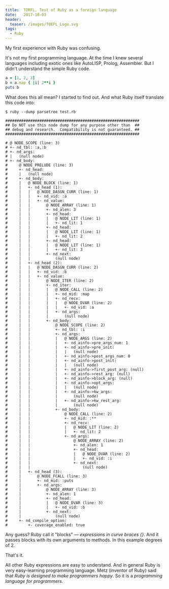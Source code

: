 ```yaml
---
title:  TORFL. Test of Ruby as a foreign language
date:   2017-10-03
header:
  teaser: /images/TOEFL_Logo.svg
tags:
  - Ruby
---
```


My first experience with Ruby was confusing.

It's not my first programming language.
At the time I knew several languages including exotic ones like AutoLISP, Prolog, Assembler.
But I didn't understand the simple Ruby code.

```ruby
a = [1, 2, 3]
b = a.map { |i| 2**i }
puts b
```

What does this all mean? I started to find out. And what Ruby itself translate this code into:

```
$ ruby --dump parsetree test.rb

###########################################################
## Do NOT use this node dump for any purpose other than  ##
## debug and research.  Compatibility is not guaranteed. ##
###########################################################

# @ NODE_SCOPE (line: 3)
# +- nd_tbl: :a,:b
# +- nd_args:
# |   (null node)
# +- nd_body:
#     @ NODE_PRELUDE (line: 3)
#     +- nd_head:
#     |   (null node)
#     +- nd_body:
#     |   @ NODE_BLOCK (line: 1)
#     |   +- nd_head (1):
#     |   |   @ NODE_DASGN_CURR (line: 1)
#     |   |   +- nd_vid: :a
#     |   |   +- nd_value:
#     |   |       @ NODE_ARRAY (line: 1)
#     |   |       +- nd_alen: 3
#     |   |       +- nd_head:
#     |   |       |   @ NODE_LIT (line: 1)
#     |   |       |   +- nd_lit: 1
#     |   |       +- nd_head:
#     |   |       |   @ NODE_LIT (line: 1)
#     |   |       |   +- nd_lit: 2
#     |   |       +- nd_head:
#     |   |       |   @ NODE_LIT (line: 1)
#     |   |       |   +- nd_lit: 3
#     |   |       +- nd_next:
#     |   |           (null node)
#     |   +- nd_head (2):
#     |   |   @ NODE_DASGN_CURR (line: 2)
#     |   |   +- nd_vid: :b
#     |   |   +- nd_value:
#     |   |       @ NODE_ITER (line: 2)
#     |   |       +- nd_iter:
#     |   |       |   @ NODE_CALL (line: 2)
#     |   |       |   +- nd_mid: :map
#     |   |       |   +- nd_recv:
#     |   |       |   |   @ NODE_DVAR (line: 2)
#     |   |       |   |   +- nd_vid: :a
#     |   |       |   +- nd_args:
#     |   |       |       (null node)
#     |   |       +- nd_body:
#     |   |           @ NODE_SCOPE (line: 2)
#     |   |           +- nd_tbl: :i
#     |   |           +- nd_args:
#     |   |           |   @ NODE_ARGS (line: 2)
#     |   |           |   +- nd_ainfo->pre_args_num: 1
#     |   |           |   +- nd_ainfo->pre_init:
#     |   |           |   |   (null node)
#     |   |           |   +- nd_ainfo->post_args_num: 0
#     |   |           |   +- nd_ainfo->post_init:
#     |   |           |   |   (null node)
#     |   |           |   +- nd_ainfo->first_post_arg: (null)
#     |   |           |   +- nd_ainfo->rest_arg: (null)
#     |   |           |   +- nd_ainfo->block_arg: (null)
#     |   |           |   +- nd_ainfo->opt_args:
#     |   |           |   |   (null node)
#     |   |           |   +- nd_ainfo->kw_args:
#     |   |           |       (null node)
#     |   |           |   +- nd_ainfo->kw_rest_arg:
#     |   |           |       (null node)
#     |   |           +- nd_body:
#     |   |               @ NODE_CALL (line: 2)
#     |   |               +- nd_mid: :**
#     |   |               +- nd_recv:
#     |   |               |   @ NODE_LIT (line: 2)
#     |   |               |   +- nd_lit: 2
#     |   |               +- nd_args:
#     |   |                   @ NODE_ARRAY (line: 2)
#     |   |                   +- nd_alen: 1
#     |   |                   +- nd_head:
#     |   |                   |   @ NODE_DVAR (line: 2)
#     |   |                   |   +- nd_vid: :i
#     |   |                   +- nd_next:
#     |   |                       (null node)
#     |   +- nd_head (3):
#     |       @ NODE_FCALL (line: 3)
#     |       +- nd_mid: :puts
#     |       +- nd_args:
#     |           @ NODE_ARRAY (line: 3)
#     |           +- nd_alen: 1
#     |           +- nd_head:
#     |           |   @ NODE_DVAR (line: 3)
#     |           |   +- nd_vid: :b
#     |           +- nd_next:
#     |               (null node)
#     +- nd_compile_option:
#         +- coverage_enabled: true
```

Any guess? Ruby call it "blocks" — _expressions in curve braces {}_.
And it passes blocks with its own arguments to methods.
In this example degrees of 2.

That's it.

All other Ruby expressions are easy to understand.
And in general Ruby is very easy-learning programming language.
Metz (inventor of Ruby) said that _Ruby is designed to make programmers happy_.
So it is a _programming language for programmers_.
